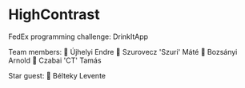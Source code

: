 # HighContrast
FedEx programming challenge: DrinkItApp

Team members:
:beer: Újhelyi Endre
:beer: Szurovecz 'Szuri' Máté
:beer: Bozsányi Arnold
:beer: Czabai 'CT' Tamás

Star guest:
:beer: Bélteky Levente
